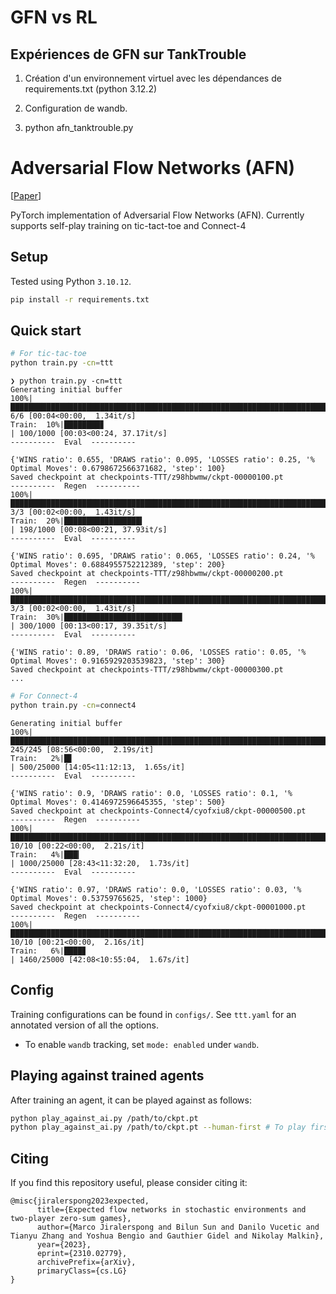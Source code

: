 # GFN vs RL
## Expériences de GFN sur TankTrouble
1. Création d'un environnement virtuel avec les dépendances de requirements.txt (python 3.12.2)

2. Configuration de wandb.

3. python afn_tanktrouble.py


# Adversarial Flow Networks (AFN)

[[Paper](https://arxiv.org/pdf/2310.02779.pdf)]

PyTorch implementation of Adversarial Flow Networks (AFN). Currently supports self-play training on tic-tact-toe and Connect-4

## Setup
Tested using Python `3.10.12`.
```bash
pip install -r requirements.txt
```


## Quick start
```bash
# For tic-tac-toe
python train.py -cn=ttt
```

```shell
❯ python train.py -cn=ttt
Generating initial buffer
100%|████████████████████████████████████████████████████████████████████████████████████████████████████| 6/6 [00:04<00:00,  1.34it/s]
Train:  10%|████████▊                                                                               | 100/1000 [00:03<00:24, 37.17it/s]
----------  Eval  ----------

{'WINS ratio': 0.655, 'DRAWS ratio': 0.095, 'LOSSES ratio': 0.25, '% Optimal Moves': 0.6798672566371682, 'step': 100}
Saved checkpoint at checkpoints-TTT/z98hbwmw/ckpt-00000100.pt
----------  Regen  ----------
100%|████████████████████████████████████████████████████████████████████████████████████████████████████| 3/3 [00:02<00:00,  1.43it/s]
Train:  20%|█████████████████▍                                                                      | 198/1000 [00:08<00:21, 37.93it/s]
----------  Eval  ----------

{'WINS ratio': 0.695, 'DRAWS ratio': 0.065, 'LOSSES ratio': 0.24, '% Optimal Moves': 0.6884955752212389, 'step': 200}
Saved checkpoint at checkpoints-TTT/z98hbwmw/ckpt-00000200.pt
----------  Regen  ----------
100%|████████████████████████████████████████████████████████████████████████████████████████████████████| 3/3 [00:02<00:00,  1.43it/s]
Train:  30%|██████████████████████████▍                                                             | 300/1000 [00:13<00:17, 39.35it/s]
----------  Eval  ----------

{'WINS ratio': 0.89, 'DRAWS ratio': 0.06, 'LOSSES ratio': 0.05, '% Optimal Moves': 0.9165929203539823, 'step': 300}
Saved checkpoint at checkpoints-TTT/z98hbwmw/ckpt-00000300.pt
...
```

```bash
# For Connect-4
python train.py -cn=connect4
```

```shell
Generating initial buffer
100%|████████████████████████████████████████████████████████████████████████████████████████████████| 245/245 [08:56<00:00,  2.19s/it]
Train:   2%|█▋                                                                                  | 500/25000 [14:05<11:12:13,  1.65s/it]
----------  Eval  ----------

{'WINS ratio': 0.9, 'DRAWS ratio': 0.0, 'LOSSES ratio': 0.1, '% Optimal Moves': 0.4146972596645355, 'step': 500}
Saved checkpoint at checkpoints-Connect4/cyofxiu8/ckpt-00000500.pt
----------  Regen  ----------
100%|██████████████████████████████████████████████████████████████████████████████████████████████████| 10/10 [00:22<00:00,  2.21s/it]
Train:   4%|███▎                                                                               | 1000/25000 [28:43<11:32:20,  1.73s/it]
----------  Eval  ----------

{'WINS ratio': 0.97, 'DRAWS ratio': 0.0, 'LOSSES ratio': 0.03, '% Optimal Moves': 0.53759765625, 'step': 1000}
Saved checkpoint at checkpoints-Connect4/cyofxiu8/ckpt-00001000.pt
----------  Regen  ----------
100%|██████████████████████████████████████████████████████████████████████████████████████████████████| 10/10 [00:21<00:00,  2.16s/it]
Train:   6%|████▊                                                                              | 1460/25000 [42:08<10:55:04,  1.67s/it]
```

## Config
Training configurations can be found in `configs/`. See `ttt.yaml` for an annotated version of all the options.
- To enable `wandb` tracking, set `mode: enabled` under `wandb`.


## Playing against trained agents
After training an agent, it can be played against as follows:
```bash
python play_against_ai.py /path/to/ckpt.pt
python play_against_ai.py /path/to/ckpt.pt --human-first # To play first
```

## Citing
If you find this repository useful, please consider citing it:
```
@misc{jiralerspong2023expected,
      title={Expected flow networks in stochastic environments and two-player zero-sum games},
      author={Marco Jiralerspong and Bilun Sun and Danilo Vucetic and Tianyu Zhang and Yoshua Bengio and Gauthier Gidel and Nikolay Malkin},
      year={2023},
      eprint={2310.02779},
      archivePrefix={arXiv},
      primaryClass={cs.LG}
}
```
